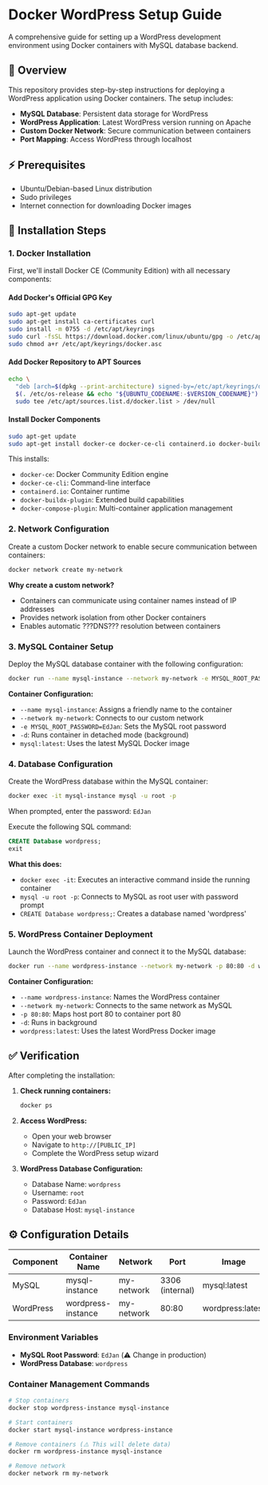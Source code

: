 # Docker WordPress Setup Guide

A comprehensive guide for setting up a WordPress development environment using Docker containers with MySQL database backend.

## 🌟 Overview

This repository provides step-by-step instructions for deploying a WordPress application using Docker containers. The setup includes:

- **MySQL Database**: Persistent data storage for WordPress
- **WordPress Application**: Latest WordPress version running on Apache
- **Custom Docker Network**: Secure communication between containers
- **Port Mapping**: Access WordPress through localhost

## ⚡ Prerequisites

- Ubuntu/Debian-based Linux distribution
- Sudo privileges
- Internet connection for downloading Docker images

## 🚀 Installation Steps

### 1. Docker Installation

First, we'll install Docker CE (Community Edition) with all necessary components:

#### Add Docker's Official GPG Key

```bash
sudo apt-get update
sudo apt-get install ca-certificates curl
sudo install -m 0755 -d /etc/apt/keyrings
sudo curl -fsSL https://download.docker.com/linux/ubuntu/gpg -o /etc/apt/keyrings/docker.asc
sudo chmod a+r /etc/apt/keyrings/docker.asc
```

#### Add Docker Repository to APT Sources

```bash
echo \
  "deb [arch=$(dpkg --print-architecture) signed-by=/etc/apt/keyrings/docker.asc] https://download.docker.com/linux/ubuntu \
  $(. /etc/os-release && echo "${UBUNTU_CODENAME:-$VERSION_CODENAME}") stable" | \
  sudo tee /etc/apt/sources.list.d/docker.list > /dev/null
```

#### Install Docker Components

```bash
sudo apt-get update
sudo apt-get install docker-ce docker-ce-cli containerd.io docker-buildx-plugin docker-compose-plugin
```

This installs:
- `docker-ce`: Docker Community Edition engine
- `docker-ce-cli`: Command-line interface
- `containerd.io`: Container runtime
- `docker-buildx-plugin`: Extended build capabilities
- `docker-compose-plugin`: Multi-container application management

### 2. Network Configuration

Create a custom Docker network to enable secure communication between containers:

```bash
docker network create my-network
```

**Why create a custom network?**
- Containers can communicate using container names instead of IP addresses
- Provides network isolation from other Docker containers
- Enables automatic ???DNS??? resolution between containers

### 3. MySQL Container Setup

Deploy the MySQL database container with the following configuration:

```bash
docker run --name mysql-instance --network my-network -e MYSQL_ROOT_PASSWORD=EdJan -d mysql:latest
```

**Container Configuration:**
- `--name mysql-instance`: Assigns a friendly name to the container
- `--network my-network`: Connects to our custom network
- `-e MYSQL_ROOT_PASSWORD=EdJan`: Sets the MySQL root password
- `-d`: Runs container in detached mode (background)
- `mysql:latest`: Uses the latest MySQL Docker image

### 4. Database Configuration

Create the WordPress database within the MySQL container:

```bash
docker exec -it mysql-instance mysql -u root -p
```

When prompted, enter the password: `EdJan`

Execute the following SQL command:

```sql
CREATE Database wordpress;
exit
```

**What this does:**
- `docker exec -it`: Executes an interactive command inside the running container
- `mysql -u root -p`: Connects to MySQL as root user with password prompt
- `CREATE Database wordpress;`: Creates a database named 'wordpress'

### 5. WordPress Container Deployment

Launch the WordPress container and connect it to the MySQL database:

```bash
docker run --name wordpress-instance --network my-network -p 80:80 -d wordpress:latest
```

**Container Configuration:**
- `--name wordpress-instance`: Names the WordPress container
- `--network my-network`: Connects to the same network as MySQL
- `-p 80:80`: Maps host port 80 to container port 80
- `-d`: Runs in background
- `wordpress:latest`: Uses the latest WordPress Docker image

## ✅ Verification

After completing the installation:

1. **Check running containers:**
   ```bash
   docker ps
   ```

2. **Access WordPress:**
   - Open your web browser
   - Navigate to `http://[PUBLIC_IP]`
   - Complete the WordPress setup wizard

3. **WordPress Database Configuration:**
   - Database Name: `wordpress`
   - Username: `root`
   - Password: `EdJan`
   - Database Host: `mysql-instance`

## ⚙️ Configuration Details

| Component | Container Name | Network | Port | Image |
|-----------|---------------|---------|------|-------|
| MySQL | mysql-instance | my-network | 3306 (internal) | mysql:latest |
| WordPress | wordpress-instance | my-network | 80:80 | wordpress:latest |

### Environment Variables

- **MySQL Root Password**: `EdJan` (⚠️ Change in production)
- **WordPress Database**: `wordpress`

### Container Management Commands

```bash
# Stop containers
docker stop wordpress-instance mysql-instance

# Start containers
docker start mysql-instance wordpress-instance

# Remove containers (⚠️ This will delete data)
docker rm wordpress-instance mysql-instance

# Remove network
docker network rm my-network
```
